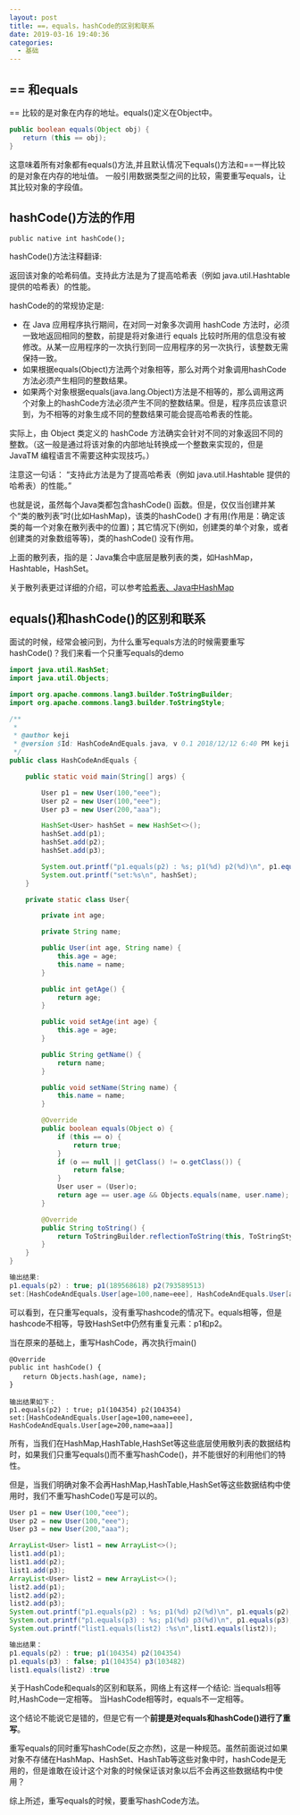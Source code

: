 ```yaml
---
layout: post
title: ==，equals，hashCode的区别和联系
date: 2019-03-16 19:40:36
categories:
  - 基础
---
```


## == 和equals

== 比较的是对象在内存的地址。equals()定义在Object中。
```java
public boolean equals(Object obj) {
　　return (this == obj);
}
```
这意味着所有对象都有equals()方法,并且默认情况下equals()方法和==一样比较的是对象在内存的地址值。
一般引用数据类型之间的比较，需要重写equals，让其比较对象的字段值。

<!-- more -->

## hashCode()方法的作用
```
public native int hashCode();
```
hashCode()方法注释翻译:

返回该对象的哈希码值。支持此方法是为了提高哈希表（例如 java.util.Hashtable 提供的哈希表）的性能。

hashCode的的常规协定是:

- 在 Java 应用程序执行期间，在对同一对象多次调用 hashCode 方法时，必须一致地返回相同的整数，前提是将对象进行 equals 比较时所用的信息没有被修改。从某一应用程序的一次执行到同一应用程序的另一次执行，该整数无需保持一致。
- 如果根据equals(Object)方法两个对象相等，那么对两个对象调用hashCode方法必须产生相同的整数结果。
- 如果两个对象根据equals(java.lang.Object)方法是不相等的，那么调用这两个对象上的hashCode方法必须产生不同的整数结果。但是，程序员应该意识到，为不相等的对象生成不同的整数结果可能会提高哈希表的性能。

实际上，由 Object 类定义的 hashCode 方法确实会针对不同的对象返回不同的整数。（这一般是通过将该对象的内部地址转换成一个整数来实现的，但是 JavaTM 编程语言不需要这种实现技巧。）


注意这一句话：
    “支持此方法是为了提高哈希表（例如 java.util.Hashtable 提供的哈希表）的性能。”

也就是说，虽然每个Java类都包含hashCode() 函数。但是，仅仅当创建并某个“类的散列表”时(比如HashMap<User>)，该类的hashCode() 才有用(作用是：确定该类的每一个对象在散列表中的位置)；其它情况下(例如，创建类的单个对象，或者创建类的对象数组等等)，类的hashCode() 没有作用。

上面的散列表，指的是：Java集合中底层是散列表的类，如HashMap，Hashtable，HashSet。

关于散列表更过详细的介绍，可以参考[哈希表、Java中HashMap](https://blog.csdn.net/u010297957/article/details/51974340)

## equals()和hashCode()的区别和联系

面试的时候，经常会被问到，为什么重写equals方法的时候需要重写hashCode()？我们来看一个只重写equals的demo
```java
import java.util.HashSet;
import java.util.Objects;

import org.apache.commons.lang3.builder.ToStringBuilder;
import org.apache.commons.lang3.builder.ToStringStyle;

/**
 *
 * @author keji
 * @version $Id: HashCodeAndEquals.java, v 0.1 2018/12/12 6:40 PM keji Exp $
 */
public class HashCodeAndEquals {

    public static void main(String[] args) {

        User p1 = new User(100,"eee");
        User p2 = new User(100,"eee");
        User p3 = new User(200,"aaa");

        HashSet<User> hashSet = new HashSet<>();
        hashSet.add(p1);
        hashSet.add(p2);
        hashSet.add(p3);

        System.out.printf("p1.equals(p2) : %s; p1(%d) p2(%d)\n", p1.equals(p2), p1.hashCode(), p2.hashCode());
        System.out.printf("set:%s\n", hashSet);
    }

    private static class User{

        private int age;

        private String name;

        public User(int age, String name) {
            this.age = age;
            this.name = name;
        }

        public int getAge() {
            return age;
        }

        public void setAge(int age) {
            this.age = age;
        }

        public String getName() {
            return name;
        }

        public void setName(String name) {
            this.name = name;
        }

        @Override
        public boolean equals(Object o) {
            if (this == o) {
                return true;
            }
            if (o == null || getClass() != o.getClass()) {
                return false;
            }
            User user = (User)o;
            return age == user.age && Objects.equals(name, user.name);
        }

        @Override
        public String toString() {
            return ToStringBuilder.reflectionToString(this, ToStringStyle.SHORT_PREFIX_STYLE);
        }
    }
}

输出结果:
p1.equals(p2) : true; p1(189568618) p2(793589513)
set:[HashCodeAndEquals.User[age=100,name=eee], HashCodeAndEquals.User[age=100,name=eee], HashCodeAndEquals.User[age=200,name=aaa]]
```
可以看到，在只重写equals，没有重写hashcode的情况下。equals相等，但是hashcode不相等，导致HashSet中仍然有重复元素：p1和p2。

当在原来的基础上，重写HashCode，再次执行main()
```
@Override
public int hashCode() {
　　return Objects.hash(age, name);
}

输出结果如下：
p1.equals(p2) : true; p1(104354) p2(104354)
set:[HashCodeAndEquals.User[age=100,name=eee], HashCodeAndEquals.User[age=200,name=aaa]]
```

所有，当我们在HashMap,HashTable,HashSet等这些底层使用散列表的数据结构时，如果我们只重写equals()而不重写hashCode()，并不能很好的利用他们的特性。

但是，当我们明确对象不会再HashMap,HashTable,HashSet等这些数据结构中使用时，我们不重写hashCode()写是可以的。
```java
User p1 = new User(100,"eee");
User p2 = new User(100,"eee");
User p3 = new User(200,"aaa");

ArrayList<User> list1 = new ArrayList<>();
list1.add(p1);
list1.add(p2);
list1.add(p3);
ArrayList<User> list2 = new ArrayList<>();
list2.add(p1);
list2.add(p2);
list2.add(p3);
System.out.printf("p1.equals(p2) : %s; p1(%d) p2(%d)\n", p1.equals(p2), p1.hashCode(), p2.hashCode());
System.out.printf("p1.equals(p3) : %s; p1(%d) p3(%d)\n", p1.equals(p3), p1.hashCode(), p3.hashCode());
System.out.printf("list1.equals(list2) :%s\n",list1.equals(list2));

输出结果：
p1.equals(p2) : true; p1(104354) p2(104354)
p1.equals(p3) : false; p1(104354) p3(103482)
list1.equals(list2) :true
```

关于HashCode和equals的区别和联系，网络上有这样一个结论:
当equals相等时,HashCode一定相等。
当HashCode相等时，equals不一定相等。

这个结论不能说它是错的，但是它有一个**前提是对equals和hashCode()进行了重写**。

重写equals的同时重写hashCode(反之亦然)，这是一种规范。虽然前面说过如果对象不存储在HashMap、HashSet、HashTab等这些对象中时，hashCode是无用的，但是谁敢在设计这个对象的时候保证该对象以后不会再这些数据结构中使用？

综上所述，重写equals的时候，要重写hashCode方法。





